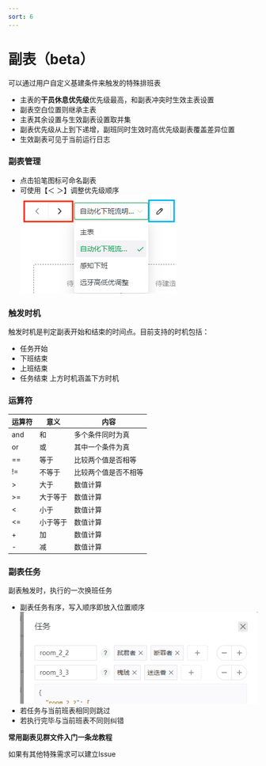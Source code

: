 ```yaml
---
sort: 6
---
```

# 副表（beta）
  可以通过用户自定义基建条件来触发的特殊排班表  
  - 主表的**干员休息优先级**优先级最高，和副表冲突时生效主表设置
  - 副表空白位置则继承主表
  - 主表其余设置与生效副表设置取并集
  - 副表优先级从上到下递增，副班同时生效时高优先级副表覆盖差异位置
  - 生效副表可见于当前运行日志

### 副表管理
- 点击铅笔图标可命名副表
- 可使用【＜ ＞】调整优先级顺序
  ![image](../img/图片1.png)

### 触发时机
触发时机是判定副表开始和结束的时间点。目前支持的时机包括：
  - 任务开始
  - 下班结束
  - 上班结束
  - 任务结束
上方时机涵盖下方时机

### 运算符
| 运算符 | 意义 | 内容 |
|--------|----------|----------|
| and | 和 | 多个条件同时为真 |
| or | 或 | 其中一个条件为真 |
| == | 等于 | 比较两个值是否相等 |
| != | 不等于 | 比较两个值是否不相等 |
| > | 大于| 数值计算 |
| >= | 大于等于| 数值计算 |
| < | 小于| 数值计算 |
| <= | 小于等于| 数值计算 |
| + | 加 | 数值计算 |
| - | 减 | 数值计算 |

### 副表任务
副表触发时，执行的一次换班任务
  - 副表任务有序，写入顺序即放入位置顺序
    ![image](../img/副表1.png)  
  - 若任务与当前班表相同则跳过
  - 若执行完毕与当前班表不同则纠错


 **常用副表见群文件入门一条龙教程**

  如果有其他特殊需求可以建立Issue
